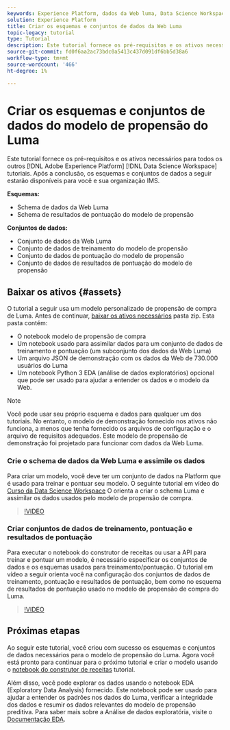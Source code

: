 ```yaml
---
keywords: Experience Platform, dados da Web luma, Data Science Workspace, tópicos populares, receitas, dados de demonstração, dados da Web de demonstração, dados do luma
solution: Experience Platform
title: Criar os esquemas e conjuntos de dados da Web Luma
topic-legacy: tutorial
type: Tutorial
description: Este tutorial fornece os pré-requisitos e os ativos necessários para o modelo de propensão de demonstração Luma.
source-git-commit: fd0f6aa2ac73bdc0a5413c437d091df6bb5d38a6
workflow-type: tm+mt
source-wordcount: '466'
ht-degree: 1%

---
```



# Criar os esquemas e conjuntos de dados do modelo de propensão do Luma

Este tutorial fornece os pré-requisitos e os ativos necessários para todos os outros [!DNL Adobe Experience Platform] [!DNL Data Science Workspace] tutoriais. Após a conclusão, os esquemas e conjuntos de dados a seguir estarão disponíveis para você e sua organização IMS.

**Esquemas:**

- Schema de dados da Web Luma
- Schema de resultados de pontuação do modelo de propensão

**Conjuntos de dados:**

- Conjunto de dados da Web Luma
- Conjunto de dados de treinamento do modelo de propensão
- Conjunto de dados de pontuação do modelo de propensão
- Conjunto de dados de resultados de pontuação do modelo de propensão

## Baixar os ativos {#assets}

O tutorial a seguir usa um modelo personalizado de propensão de compra de Luma. Antes de continuar, [baixar os ativos necessários](https://experienceleague.adobe.com/docs/platform-learn/assets/DSW-course-sample-assets.zip?lang=en) pasta zip. Esta pasta contém:

- O notebook modelo de propensão de compra
- Um notebook usado para assimilar dados para um conjunto de dados de treinamento e pontuação (um subconjunto dos dados da Web Luma)
- Um arquivo JSON de demonstração com os dados da Web de 730.000 usuários do Luma
- Um notebook Python 3 EDA (análise de dados exploratórios) opcional que pode ser usado para ajudar a entender os dados e o modelo da Web.

>[!NOTE]
>
> Você pode usar seu próprio esquema e dados para qualquer um dos tutoriais. No entanto, o modelo de demonstração fornecido nos ativos não funciona, a menos que tenha fornecido os arquivos de configuração e o arquivo de requisitos adequados. Este modelo de propensão de demonstração foi projetado para funcionar com dados da Web Luma.

### Crie o schema de dados da Web Luma e assimile os dados

Para criar um modelo, você deve ter um conjunto de dados na Platform que é usado para treinar e pontuar seu modelo. O seguinte tutorial em vídeo do [Curso da Data Science Workspace](https://experienceleague.adobe.com/?recommended=ExperiencePlatform-U-1-2021.1.dsw) O orienta a criar o schema Luma e assimilar os dados usados pelo modelo de propensão de compra.

>[!VIDEO](https://video.tv.adobe.com/v/333312)

### Criar conjuntos de dados de treinamento, pontuação e resultados de pontuação

Para executar o notebook do construtor de receitas ou usar a API para treinar e pontuar um modelo, é necessário especificar os conjuntos de dados e os esquemas usados para treinamento/pontuação. O tutorial em vídeo a seguir orienta você na configuração dos conjuntos de dados de treinamento, pontuação e resultados de pontuação, bem como no esquema de resultados de pontuação usado no modelo de propensão de compra do Luma.

>[!VIDEO](https://video.tv.adobe.com/v/333426)

## Próximas etapas

Ao seguir este tutorial, você criou com sucesso os esquemas e conjuntos de dados necessários para o modelo de propensão do Luma. Agora você está pronto para continuar para o próximo tutorial e criar o modelo usando o [notebook do construtor de receitas](../jupyterlab/create-a-model.md) tutorial.

Além disso, você pode explorar os dados usando o notebook EDA (Exploratory Data Analysis) fornecido. Este notebook pode ser usado para ajudar a entender os padrões nos dados do Luma, verificar a integridade dos dados e resumir os dados relevantes do modelo de propensão preditiva. Para saber mais sobre a Análise de dados exploratória, visite o [Documentação EDA](../jupyterlab/eda-notebook.md).